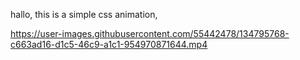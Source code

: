 hallo, this is a simple css animation, 




https://user-images.githubusercontent.com/55442478/134795768-c663ad16-d1c5-46c9-a1c1-954970871644.mp4




